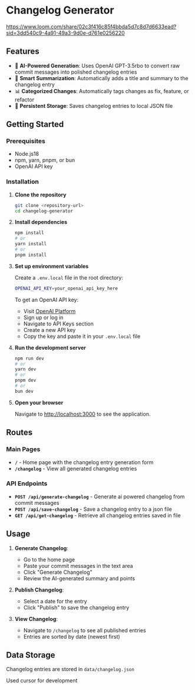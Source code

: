 # Changelog Generator

https://www.loom.com/share/02c3f416c85f4bbda5d7c8d7d6633ead?sid=3dd540c9-4a91-49a3-9d0e-d761e0256220

## Features

-   🤖 **AI-Powered Generation**: Uses OpenAI GPT-3.5rbo to convert raw commit messages into polished changelog entries
-   📝 **Smart Summarization**: Automatically adds a title and summary to the changelog entry
-   📊 **Categorized Changes**: Automatically tags changes as fix, feature, or refactor
-   💾 **Persistent Storage**: Saves changelog entries to local JSON file

## Getting Started

### Prerequisites

-   Node.js18
-   npm, yarn, pnpm, or bun
-   OpenAI API key

### Installation

1. **Clone the repository**

    ```bash
    git clone <repository-url>
    cd changelog-generator
    ```

2. **Install dependencies**

    ```bash
    npm install
    # or
    yarn install
    # or
    pnpm install
    ```

3. **Set up environment variables**

    Create a `.env.local` file in the root directory:

    ```bash
    OPENAI_API_KEY=your_openai_api_key_here
    ```

    To get an OpenAI API key:

    - Visit [OpenAI Platform](https://platform.openai.com/)
    - Sign up or log in
    - Navigate to API Keys section
    - Create a new API key
    - Copy the key and paste it in your `.env.local` file

4. **Run the development server**

    ```bash
    npm run dev
    # or
    yarn dev
    # or
    pnpm dev
    # or
    bun dev
    ```

5. **Open your browser**

    Navigate to [http://localhost:3000](http://localhost:3000) to see the application.

## Routes

### Main Pages

-   **`/`** - Home page with the changelog entry generation form
-   **`/changelog`** - View all generated changelog entries

### API Endpoints

-   **`POST /api/generate-changelog`** - Generate ai powered changelog from commit messages
-   **`POST /api/save-changelog`** - Save a changelog entry to a json file
-   **`GET /api/get-changelog`** - Retrieve all changelog entries saved in file

## Usage

1. **Generate Changelog**:

    - Go to the home page
    - Paste your commit messages in the text area
    - Click "Generate Changelog"
    - Review the AI-generated summary and points

2. **Publish Changelog**:

    - Select a date for the entry
    - Click "Publish" to save the changelog entry

3. **View Changelog**:

    - Navigate to `/changelog` to see all published entries
    - Entries are sorted by date (newest first)

## Data Storage

Changelog entries are stored in `data/changelog.json`

Used cursor for development
